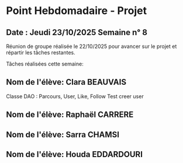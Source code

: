 # Point Hebdomadaire - Projet

## Date : Jeudi 23/10/2025 Semaine n° 8

Réunion de groupe réalisée le 22/10/2025 pour avancer sur le projet et répartir les tâches restantes.

Tâches réalisées cette semaine: 

## Nom de l'élève: Clara BEAUVAIS
Classe DAO : Parcours, User, Like, Follow
Test creer user

## Nom de l'élève: Raphaël CARRERE

## Nom de l'élève: Sarra CHAMSI

## Nom de l'élève: Houda EDDARDOURI








